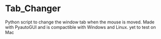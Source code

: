 # Tab_Changer
Python script to change the window tab when the mouse is moved.
Made with PyautoGUI and is compactible with Windows and Linux.
yet to test on Mac
